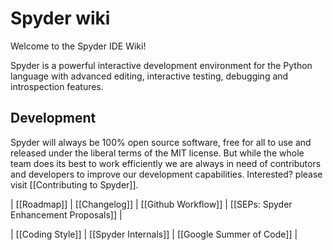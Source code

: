 # Spyder wiki

Welcome to the Spyder IDE Wiki!

Spyder is a powerful interactive development environment for the Python language with advanced editing, interactive testing, debugging and introspection features.

## Development

Spyder will always be 100% open source software, free for all to use and released under the liberal terms of the MIT license. But while the whole team does its best to work efficiently we are always in need of contributors and developers to improve our development capabilities. Interested? please visit [[Contributing to Spyder]].

| [[Roadmap]] | [[Changelog]] | [[Github Workflow]] | [[SEPs: Spyder Enhancement Proposals]] |

| [[Coding Style]] | [[Spyder Internals]] | [[Google Summer of Code]] |